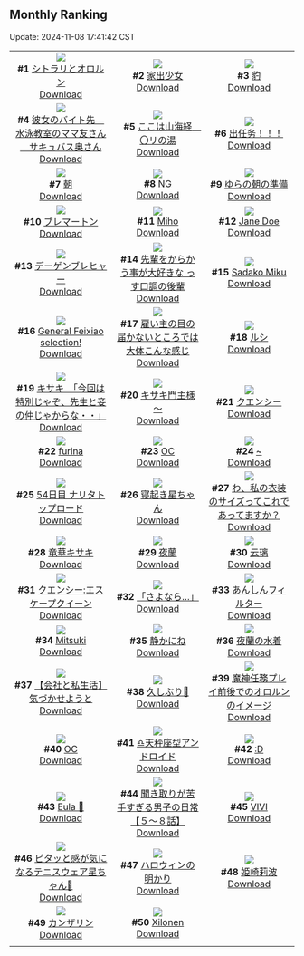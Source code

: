 ## Monthly Ranking
Update: 2024-11-08 17:41:42 CST

|      |      |      |
| :----: | :----: | :----: |
| ![](https://i.pixiv.re/c/240x480/img-master/img/2024/10/11/00/34/43/123215708_p0_master1200.jpg)<br>**#1** [シトラリとオロルン](https://www.pixiv.net/artworks/123215708)<br>[Download](https://i.pixiv.re/img-original/img/2024/10/11/00/34/43/123215708_p0.jpg) | ![](https://i.pixiv.re/c/240x480/img-master/img/2024/10/11/00/00/17/123214280_p0_master1200.jpg)<br>**#2** [家出少女](https://www.pixiv.net/artworks/123214280)<br>[Download](https://i.pixiv.re/img-original/img/2024/10/11/00/00/17/123214280_p0.png) | ![](https://i.pixiv.re/c/240x480/img-master/img/2024/10/10/00/00/26/123186495_p0_master1200.jpg)<br>**#3** [豹](https://www.pixiv.net/artworks/123186495)<br>[Download](https://i.pixiv.re/img-original/img/2024/10/10/00/00/26/123186495_p0.jpg) |
| ![](https://i.pixiv.re/c/240x480/img-master/img/2024/10/11/00/01/02/123214445_p0_master1200.jpg)<br>**#4** [彼女のバイト先＿水泳教室のママ友さん＿サキュバス奥さん](https://www.pixiv.net/artworks/123214445)<br>[Download](https://i.pixiv.re/img-original/img/2024/10/11/00/01/02/123214445_p0.jpg) | ![](https://i.pixiv.re/c/240x480/img-master/img/2024/10/12/08/00/01/123249817_p0_master1200.jpg)<br>**#5** [ここは山海経　〇リの湯](https://www.pixiv.net/artworks/123249817)<br>[Download](https://i.pixiv.re/img-original/img/2024/10/12/08/00/01/123249817_p0.jpg) | ![](https://i.pixiv.re/c/240x480/img-master/img/2024/10/11/03/20/29/123218904_p0_master1200.jpg)<br>**#6** [出任务！！！](https://www.pixiv.net/artworks/123218904)<br>[Download](https://i.pixiv.re/img-original/img/2024/10/11/03/20/29/123218904_p0.jpg) |
| ![](https://i.pixiv.re/c/240x480/img-master/img/2024/10/11/00/00/17/123214277_p0_master1200.jpg)<br>**#7** [朝](https://www.pixiv.net/artworks/123214277)<br>[Download](https://i.pixiv.re/img-original/img/2024/10/11/00/00/17/123214277_p0.jpg) | ![](https://i.pixiv.re/c/240x480/img-master/img/2024/10/12/21/42/53/123268268_p0_master1200.jpg)<br>**#8** [NG](https://www.pixiv.net/artworks/123268268)<br>[Download](https://i.pixiv.re/img-original/img/2024/10/12/21/42/53/123268268_p0.jpg) | ![](https://i.pixiv.re/c/240x480/img-master/img/2024/10/11/20/11/22/123234496_p0_master1200.jpg)<br>**#9** [ゆらの朝の準備](https://www.pixiv.net/artworks/123234496)<br>[Download](https://i.pixiv.re/img-original/img/2024/10/11/20/11/22/123234496_p0.jpg) |
| ![](https://i.pixiv.re/c/240x480/img-master/img/2024/10/11/22/17/06/123238467_p0_master1200.jpg)<br>**#10** [ブレマートン](https://www.pixiv.net/artworks/123238467)<br>[Download](https://i.pixiv.re/img-original/img/2024/10/11/22/17/06/123238467_p0.png) | ![](https://i.pixiv.re/c/240x480/img-master/img/2024/10/11/00/00/19/123214292_p0_master1200.jpg)<br>**#11** [Miho](https://www.pixiv.net/artworks/123214292)<br>[Download](https://i.pixiv.re/img-original/img/2024/10/11/00/00/19/123214292_p0.jpg) | ![](https://i.pixiv.re/c/240x480/img-master/img/2024/10/10/19/23/38/123205193_p0_master1200.jpg)<br>**#12** [Jane Doe](https://www.pixiv.net/artworks/123205193)<br>[Download](https://i.pixiv.re/img-original/img/2024/10/10/19/23/38/123205193_p0.png) |
| ![](https://i.pixiv.re/c/240x480/img-master/img/2024/10/11/12/19/15/123225406_p0_master1200.jpg)<br>**#13** [デーゲンブレヒャー](https://www.pixiv.net/artworks/123225406)<br>[Download](https://i.pixiv.re/img-original/img/2024/10/11/12/19/15/123225406_p0.jpg) | ![](https://i.pixiv.re/c/240x480/img-master/img/2024/10/26/16/04/09/123232184_p0_master1200.jpg)<br>**#14** [先輩をからかう事が大好きな っす口調の後輩](https://www.pixiv.net/artworks/123232184)<br>[Download](https://i.pixiv.re/img-original/img/2024/10/26/16/04/09/123232184_p0.jpg) | ![](https://i.pixiv.re/c/240x480/img-master/img/2024/10/11/04/52/04/123219867_p0_master1200.jpg)<br>**#15** [Sadako Miku](https://www.pixiv.net/artworks/123219867)<br>[Download](https://i.pixiv.re/img-original/img/2024/10/11/04/52/04/123219867_p0.png) |
| ![](https://i.pixiv.re/c/240x480/img-master/img/2024/10/11/01/47/14/123217448_p0_master1200.jpg)<br>**#16** [General Feixiao selection!](https://www.pixiv.net/artworks/123217448)<br>[Download](https://i.pixiv.re/img-original/img/2024/10/11/01/47/14/123217448_p0.jpg) | ![](https://i.pixiv.re/c/240x480/img-master/img/2024/10/12/16/38/42/123259504_p0_master1200.jpg)<br>**#17** [雇い主の目の届かないところでは大体こんな感じ](https://www.pixiv.net/artworks/123259504)<br>[Download](https://i.pixiv.re/img-original/img/2024/10/12/16/38/42/123259504_p0.jpg) | ![](https://i.pixiv.re/c/240x480/img-master/img/2024/10/12/00/00/30/123241801_p0_master1200.jpg)<br>**#18** [ルシ](https://www.pixiv.net/artworks/123241801)<br>[Download](https://i.pixiv.re/img-original/img/2024/10/12/00/00/30/123241801_p0.jpg) |
| ![](https://i.pixiv.re/c/240x480/img-master/img/2024/10/13/08/00/05/123281668_p0_master1200.jpg)<br>**#19** [キサキ　「今回は特別じゃぞ、先生と妾の仲じゃからな・・」](https://www.pixiv.net/artworks/123281668)<br>[Download](https://i.pixiv.re/img-original/img/2024/10/13/08/00/05/123281668_p0.jpg) | ![](https://i.pixiv.re/c/240x480/img-master/img/2024/10/10/00/05/27/123186931_p0_master1200.jpg)<br>**#20** [キサキ門主様～](https://www.pixiv.net/artworks/123186931)<br>[Download](https://i.pixiv.re/img-original/img/2024/10/10/00/05/27/123186931_p0.jpg) | ![](https://i.pixiv.re/c/240x480/img-master/img/2024/10/10/20/15/50/123206673_p0_master1200.jpg)<br>**#21** [クエンシー](https://www.pixiv.net/artworks/123206673)<br>[Download](https://i.pixiv.re/img-original/img/2024/10/10/20/15/50/123206673_p0.jpg) |
| ![](https://i.pixiv.re/c/240x480/img-master/img/2024/10/11/00/00/27/123214339_p0_master1200.jpg)<br>**#22** [furina](https://www.pixiv.net/artworks/123214339)<br>[Download](https://i.pixiv.re/img-original/img/2024/10/11/00/00/27/123214339_p0.png) | ![](https://i.pixiv.re/c/240x480/img-master/img/2024/10/11/00/00/12/123214245_p0_master1200.jpg)<br>**#23** [OC](https://www.pixiv.net/artworks/123214245)<br>[Download](https://i.pixiv.re/img-original/img/2024/10/11/00/00/12/123214245_p0.png) | ![](https://i.pixiv.re/c/240x480/img-master/img/2024/10/11/00/00/08/123214221_p0_master1200.jpg)<br>**#24** [~](https://www.pixiv.net/artworks/123214221)<br>[Download](https://i.pixiv.re/img-original/img/2024/10/11/00/00/08/123214221_p0.jpg) |
| ![](https://i.pixiv.re/c/240x480/img-master/img/2024/10/11/19/14/01/123232909_p0_master1200.jpg)<br>**#25** [54日目 ナリタトップロード](https://www.pixiv.net/artworks/123232909)<br>[Download](https://i.pixiv.re/img-original/img/2024/10/11/19/14/01/123232909_p0.png) | ![](https://i.pixiv.re/c/240x480/img-master/img/2024/10/10/00/00/39/123186561_p0_master1200.jpg)<br>**#26** [寝起き星ちゃん](https://www.pixiv.net/artworks/123186561)<br>[Download](https://i.pixiv.re/img-original/img/2024/10/10/00/00/39/123186561_p0.jpg) | ![](https://i.pixiv.re/c/240x480/img-master/img/2024/10/11/18/00/16/123230903_p0_master1200.jpg)<br>**#27** [わ、私の衣装のサイズってこれであってますか？](https://www.pixiv.net/artworks/123230903)<br>[Download](https://i.pixiv.re/img-original/img/2024/10/11/18/00/16/123230903_p0.jpg) |
| ![](https://i.pixiv.re/c/240x480/img-master/img/2024/10/10/21/19/13/123208630_p0_master1200.jpg)<br>**#28** [竜華キサキ](https://www.pixiv.net/artworks/123208630)<br>[Download](https://i.pixiv.re/img-original/img/2024/10/10/21/19/13/123208630_p0.jpg) | ![](https://i.pixiv.re/c/240x480/img-master/img/2024/10/12/00/00/11/123241704_p0_master1200.jpg)<br>**#29** [夜蘭](https://www.pixiv.net/artworks/123241704)<br>[Download](https://i.pixiv.re/img-original/img/2024/10/12/00/00/11/123241704_p0.png) | ![](https://i.pixiv.re/c/240x480/img-master/img/2024/10/11/10/40/17/123223922_p0_master1200.jpg)<br>**#30** [云璃](https://www.pixiv.net/artworks/123223922)<br>[Download](https://i.pixiv.re/img-original/img/2024/10/11/10/40/17/123223922_p0.jpg) |
| ![](https://i.pixiv.re/c/240x480/img-master/img/2024/10/09/00/00/22/123159520_p0_master1200.jpg)<br>**#31** [クエンシー:エスケープクイーン](https://www.pixiv.net/artworks/123159520)<br>[Download](https://i.pixiv.re/img-original/img/2024/10/09/00/00/22/123159520_p0.jpg) | ![](https://i.pixiv.re/c/240x480/img-master/img/2024/10/13/00/00/31/123273147_p0_master1200.jpg)<br>**#32** [「さよなら…」](https://www.pixiv.net/artworks/123273147)<br>[Download](https://i.pixiv.re/img-original/img/2024/10/13/00/00/31/123273147_p0.jpg) | ![](https://i.pixiv.re/c/240x480/img-master/img/2024/10/11/21/03/35/123236144_p0_master1200.jpg)<br>**#33** [あんしんフィルター](https://www.pixiv.net/artworks/123236144)<br>[Download](https://i.pixiv.re/img-original/img/2024/10/11/21/03/35/123236144_p0.jpg) |
| ![](https://i.pixiv.re/c/240x480/img-master/img/2024/10/11/08/19/56/123222289_p0_master1200.jpg)<br>**#34** [Mitsuki](https://www.pixiv.net/artworks/123222289)<br>[Download](https://i.pixiv.re/img-original/img/2024/10/11/08/19/56/123222289_p0.jpg) | ![](https://i.pixiv.re/c/240x480/img-master/img/2024/10/10/00/00/08/123186394_p0_master1200.jpg)<br>**#35** [静かにね](https://www.pixiv.net/artworks/123186394)<br>[Download](https://i.pixiv.re/img-original/img/2024/10/10/00/00/08/123186394_p0.png) | ![](https://i.pixiv.re/c/240x480/img-master/img/2024/10/13/00/00/40/123273182_p0_master1200.jpg)<br>**#36** [夜蘭の水着](https://www.pixiv.net/artworks/123273182)<br>[Download](https://i.pixiv.re/img-original/img/2024/10/13/00/00/40/123273182_p0.png) |
| ![](https://i.pixiv.re/c/240x480/img-master/img/2024/10/11/12/00/12/123225069_p0_master1200.jpg)<br>**#37** [【会社と私生活】気づかせようと](https://www.pixiv.net/artworks/123225069)<br>[Download](https://i.pixiv.re/img-original/img/2024/10/11/12/00/12/123225069_p0.jpg) | ![](https://i.pixiv.re/c/240x480/img-master/img/2024/10/12/00/28/57/123243024_p0_master1200.jpg)<br>**#38** [久しぶり💙](https://www.pixiv.net/artworks/123243024)<br>[Download](https://i.pixiv.re/img-original/img/2024/10/12/00/28/57/123243024_p0.png) | ![](https://i.pixiv.re/c/240x480/img-master/img/2024/10/11/19/49/14/123233783_p0_master1200.jpg)<br>**#39** [魔神任務プレイ前後でのオロルンのイメージ](https://www.pixiv.net/artworks/123233783)<br>[Download](https://i.pixiv.re/img-original/img/2024/10/11/19/49/14/123233783_p0.jpg) |
| ![](https://i.pixiv.re/c/240x480/img-master/img/2024/10/09/18/43/22/123176639_p0_master1200.jpg)<br>**#40** [OC](https://www.pixiv.net/artworks/123176639)<br>[Download](https://i.pixiv.re/img-original/img/2024/10/09/18/43/22/123176639_p0.png) | ![](https://i.pixiv.re/c/240x480/img-master/img/2024/10/11/00/00/21/123214305_p0_master1200.jpg)<br>**#41** [♎天秤座型アンドロイド](https://www.pixiv.net/artworks/123214305)<br>[Download](https://i.pixiv.re/img-original/img/2024/10/11/00/00/21/123214305_p0.jpg) | ![](https://i.pixiv.re/c/240x480/img-master/img/2024/10/11/13/42/27/123226677_p0_master1200.jpg)<br>**#42** [:D](https://www.pixiv.net/artworks/123226677)<br>[Download](https://i.pixiv.re/img-original/img/2024/10/11/13/42/27/123226677_p0.jpg) |
| ![](https://i.pixiv.re/c/240x480/img-master/img/2024/10/11/01/14/29/123216721_p0_master1200.jpg)<br>**#43** [Eula 🥕](https://www.pixiv.net/artworks/123216721)<br>[Download](https://i.pixiv.re/img-original/img/2024/10/11/01/14/29/123216721_p0.jpg) | ![](https://i.pixiv.re/c/240x480/img-master/img/2024/10/11/19/32/34/123233338_p0_master1200.jpg)<br>**#44** [聞き取りが苦手すぎる男子の日常【５～８話】](https://www.pixiv.net/artworks/123233338)<br>[Download](https://i.pixiv.re/img-original/img/2024/10/11/19/32/34/123233338_p0.jpg) | ![](https://i.pixiv.re/c/240x480/img-master/img/2024/10/12/00/00/12/123241716_p0_master1200.jpg)<br>**#45** [VIVI](https://www.pixiv.net/artworks/123241716)<br>[Download](https://i.pixiv.re/img-original/img/2024/10/12/00/00/12/123241716_p0.jpg) |
| ![](https://i.pixiv.re/c/240x480/img-master/img/2024/10/12/18/32/47/123262369_p0_master1200.jpg)<br>**#46** [ピタッと感が気になるテニスウェア星ちゃん🎾](https://www.pixiv.net/artworks/123262369)<br>[Download](https://i.pixiv.re/img-original/img/2024/10/12/18/32/47/123262369_p0.png) | ![](https://i.pixiv.re/c/240x480/img-master/img/2024/10/10/07/30/02/123193821_p0_master1200.jpg)<br>**#47** [ハロウィンの明かり](https://www.pixiv.net/artworks/123193821)<br>[Download](https://i.pixiv.re/img-original/img/2024/10/10/07/30/02/123193821_p0.jpg) | ![](https://i.pixiv.re/c/240x480/img-master/img/2024/10/10/14/27/49/123199312_p0_master1200.jpg)<br>**#48** [姫崎莉波](https://www.pixiv.net/artworks/123199312)<br>[Download](https://i.pixiv.re/img-original/img/2024/10/10/14/27/49/123199312_p0.jpg) |
| ![](https://i.pixiv.re/c/240x480/img-master/img/2024/10/12/00/00/13/123241721_p0_master1200.jpg)<br>**#49** [カンザリン](https://www.pixiv.net/artworks/123241721)<br>[Download](https://i.pixiv.re/img-original/img/2024/10/12/00/00/13/123241721_p0.png) | ![](https://i.pixiv.re/c/240x480/img-master/img/2024/10/09/19/11/49/123177370_p0_master1200.jpg)<br>**#50** [Xilonen](https://www.pixiv.net/artworks/123177370)<br>[Download](https://i.pixiv.re/img-original/img/2024/10/09/19/11/49/123177370_p0.jpg) |
|      |

